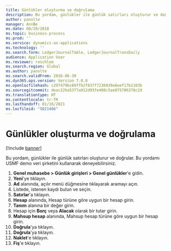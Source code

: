 ```yaml
---
title: Günlükler oluşturma ve doğrulama
description: Bu yordam, günlükler ile günlük satırları oluşturur ve doğrular.
author: panolte
manager: AnnBe
ms.date: 08/29/2018
ms.topic: business-process
ms.prod: ''
ms.service: dynamics-ax-applications
ms.technology: ''
ms.search.form: LedgerJournalTable, LedgerJournalTransDaily
audience: Application User
ms.reviewer: roschlom
ms.search.region: Global
ms.author: panolte
ms.search.validFrom: 2016-06-30
ms.dyn365.ops.version: Version 7.0.0
ms.openlocfilehash: c297479bc89ffb2f837f7236939e6eef17b1103b
ms.sourcegitcommit: deac22ba5377a912d93fe408c5ae875706378c2d
ms.translationtype: HT
ms.contentlocale: tr-TR
ms.lasthandoff: 01/16/2021
ms.locfileid: "5021466"
---
```

# <a name="create-and-validate-journals"></a>Günlükler oluşturma ve doğrulama

[!include [banner](../../includes/banner.md)]

Bu yordam, günlükler ile günlük satırları oluşturur ve doğrular. Bu yordamı USMF demo veri şirketini kullanarak deneyebilirsiniz.  

1. **Genel muhasebe > Günlük girişleri > Genel günlükler**'e gidin.
2. **Yeni**'ye tıklayın.
3. **Ad** alanında, açılır menü düğmesine tıklayarak aramayı açın.
4. Listede, istenen kaydı bulun ve seçin.
5. **Satırlar**'a tıklayın.
6. **Hesap** alanında, Hesap türüne göre uygun bir hesap girin.
7. **Tanım** alanına bir değer girin.
8. Hesap için **Borç** veya **Alacak** olarak bir tutar girin. 
9. **Mahsup hesap** alanında, Mahsup hesap türüne göre uygun bir hesap girin.
10. **Doğrula**'ya tıklayın.
11. **Doğrula**'ya tıklayın.
12. **Naklet**'e tıklayın.
13. **Fiş**'e tıklayın.

